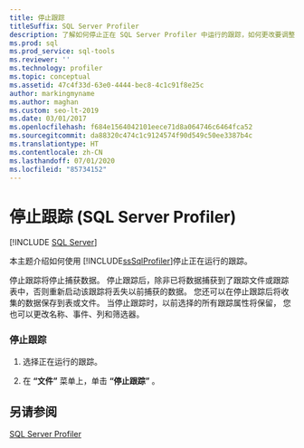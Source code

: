 ```yaml
---
title: 停止跟踪
titleSuffix: SQL Server Profiler
description: 了解如何停止正在 SQL Server Profiler 中运行的跟踪，如何更改要调整的任何属性，以及如何保存捕获的数据。
ms.prod: sql
ms.prod_service: sql-tools
ms.reviewer: ''
ms.technology: profiler
ms.topic: conceptual
ms.assetid: 47c4f33d-63e0-4444-bec8-4c1c91f8e25c
author: markingmyname
ms.author: maghan
ms.custom: seo-lt-2019
ms.date: 03/01/2017
ms.openlocfilehash: f684e1564042101eece71d8a064746c6464fca52
ms.sourcegitcommit: da88320c474c1c9124574f90d549c50ee3387b4c
ms.translationtype: HT
ms.contentlocale: zh-CN
ms.lasthandoff: 07/01/2020
ms.locfileid: "85734152"
---
```

# <a name="stop-a-trace-sql-server-profiler"></a>停止跟踪 (SQL Server Profiler)

 [!INCLUDE [SQL Server](../../includes/applies-to-version/sqlserver.md)]

本主题介绍如何使用 [!INCLUDE[ssSqlProfiler](../../includes/sssqlprofiler-md.md)]停止正在运行的跟踪。  
  
 停止跟踪将停止捕获数据。 停止跟踪后，除非已将数据捕获到了跟踪文件或跟踪表中，否则重新启动该跟踪将丢失以前捕获的数据。 您还可以在停止跟踪后将收集的数据保存到表或文件。 当停止跟踪时，以前选择的所有跟踪属性将保留， 您也可以更改名称、事件、列和筛选器。  
  
### <a name="to-stop-a-trace"></a>停止跟踪  
  
1.  选择正在运行的跟踪。  
  
2.  在 **“文件”** 菜单上，单击 **“停止跟踪”** 。  
  
## <a name="see-also"></a>另请参阅  
 [SQL Server Profiler](../../tools/sql-server-profiler/sql-server-profiler.md)  
  
  
